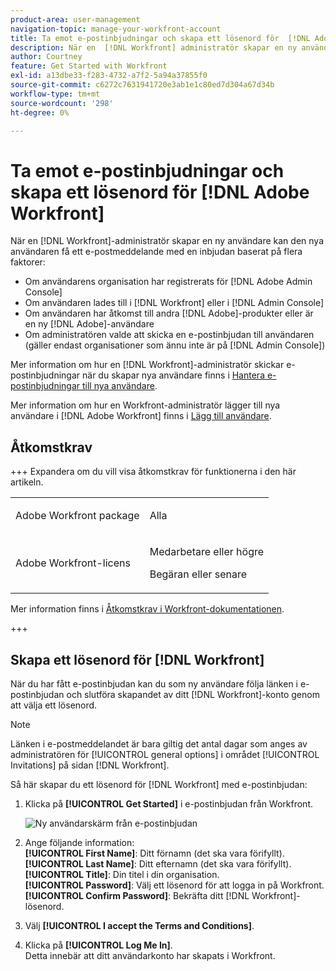```yaml
---
product-area: user-management
navigation-topic: manage-your-workfront-account
title: Ta emot e-postinbjudningar och skapa ett lösenord för  [!DNL Adobe Workfront]
description: När en  [!DNL Workfront] administratör skapar en ny användare kan den nya användaren få ett e-postmeddelande med en inbjudan om att skapa ett lösenord.
author: Courtney
feature: Get Started with Workfront
exl-id: a13dbe33-f283-4732-a7f2-5a94a37855f0
source-git-commit: c6272c7631941720e3ab1e1c80ed7d304a67d34b
workflow-type: tm+mt
source-wordcount: '298'
ht-degree: 0%

---
```


# Ta emot e-postinbjudningar och skapa ett lösenord för [!DNL Adobe Workfront]

När en [!DNL Workfront]-administratör skapar en ny användare kan den nya användaren få ett e-postmeddelande med en inbjudan baserat på flera faktorer:

* Om användarens organisation har registrerats för [!DNL Adobe Admin Console]
* Om användaren lades till i [!DNL Workfront] eller i [!DNL Admin Console]
* Om användaren har åtkomst till andra [!DNL Adobe]-produkter eller är en ny [!DNL Adobe]-användare
* Om administratören valde att skicka en e-postinbjudan till användaren (gäller endast organisationer som ännu inte är på [!DNL Admin Console])

Mer information om hur en [!DNL Workfront]-administratör skickar e-postinbjudningar när du skapar nya användare finns i [Hantera e-postinbjudningar till nya användare](../../../administration-and-setup/manage-workfront/emails/manage-email-invitations.md).

Mer information om hur en Workfront-administratör lägger till nya användare i [!DNL Adobe Workfront] finns i [Lägg till användare](../../../administration-and-setup/add-users/create-and-manage-users/add-users.md).

## Åtkomstkrav

+++ Expandera om du vill visa åtkomstkrav för funktionerna i den här artikeln.

<table style="table-layout:auto"> 
 <col> 
 </col>
 <tbody> 
  <tr> 
   <td>Adobe Workfront package</td> 
   <td> <p>Alla</p> </td> 
  </tr> 
  <tr> 
   <td>Adobe Workfront-licens</td> 
   <td> 
   <p>Medarbetare eller högre</p>
   <p>Begäran eller senare</p> </td> 
  </tr> 
 </tbody> 
</table>

Mer information finns i [Åtkomstkrav i Workfront-dokumentationen](/help/quicksilver/administration-and-setup/add-users/access-levels-and-object-permissions/access-level-requirements-in-documentation.md).

+++

## Skapa ett lösenord för [!DNL Workfront]

När du har fått e-postinbjudan kan du som ny användare följa länken i e-postinbjudan och slutföra skapandet av ditt [!DNL Workfront]-konto genom att välja ett lösenord.

>[!NOTE]
>
>Länken i e-postmeddelandet är bara giltig det antal dagar som anges av administratören för [!UICONTROL general options] i området [!UICONTROL Invitations] på sidan [!DNL Workfront].

Så här skapar du ett lösenord för [!DNL Workfront] med e-postinbjudan:

1. Klicka på **[!UICONTROL Get Started]** i e-postinbjudan från Workfront.

   ![Ny användarskärm från e-postinbjudan](assets/new-user-screen-from-invitation-adobe-350x292.png)

1. Ange följande information:\
   **[!UICONTROL First Name]**: Ditt förnamn (det ska vara förifyllt).\
   **[!UICONTROL Last Name]**: Ditt efternamn (det ska vara förifyllt).\
   **[!UICONTROL Title]**: Din titel i din organisation.\
   **[!UICONTROL Password]**: Välj ett lösenord för att logga in på Workfront.\
   **[!UICONTROL Confirm Password]**: Bekräfta ditt [!DNL Workfront]-lösenord.

1. Välj **[!UICONTROL I accept the Terms and Conditions]**.
1. Klicka på **[!UICONTROL Log Me In]**.\
   Detta innebär att ditt användarkonto har skapats i Workfront.
